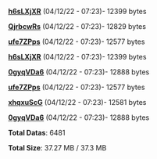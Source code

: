 [**h6sLXjXR**](/data/h6sLXjXR.txt) (04/12/22 - 07:23)- 12399 bytes

[**QjrbcwRs**](/data/QjrbcwRs.txt) (04/12/22 - 07:23)- 12829 bytes

[**ufe7ZPps**](/data/ufe7ZPps.txt) (04/12/22 - 07:23)- 12577 bytes

[**h6sLXjXR**](/data/h6sLXjXR.txt) (04/12/22 - 07:23)- 12399 bytes

[**0gyqVDa6**](/data/0gyqVDa6.txt) (04/12/22 - 07:23)- 12888 bytes

[**ufe7ZPps**](/data/ufe7ZPps.txt) (04/12/22 - 07:23)- 12577 bytes

[**xhqxuScG**](/data/xhqxuScG.txt) (04/12/22 - 07:23)- 12581 bytes

[**0gyqVDa6**](/data/0gyqVDa6.txt) (04/12/22 - 07:23)- 12888 bytes

**Total Datas**: 6481

**Total Size**: 37.27 MB / 37.3 MB